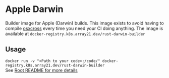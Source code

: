 # Apple Darwin 
Builder image for Apple (Darwin) builds. This image exists to avoid having to compile [osxcross](https://github.com/tpoechtrager/osxcross) every time you need your CI doing anything.
The image is available at `docker-registry.k8s.array21.dev/rust-darwin-builder`

## Usage
`docker run -v "<Path to your code>:/code/" docker-registry.k8s.array21.dev/rust-darwin-builder`  
See [Root README for more details](../)
